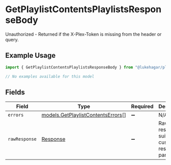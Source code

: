 # GetPlaylistContentsPlaylistsResponseBody

Unauthorized - Returned if the X-Plex-Token is missing from the header or query.

## Example Usage

```typescript
import { GetPlaylistContentsPlaylistsResponseBody } from "@lukehagar/plexjs";

// No examples available for this model
```

## Fields

| Field                                                                        | Type                                                                         | Required                                                                     | Description                                                                  |
| ---------------------------------------------------------------------------- | ---------------------------------------------------------------------------- | ---------------------------------------------------------------------------- | ---------------------------------------------------------------------------- |
| `errors`                                                                     | [models.GetPlaylistContentsErrors](../models/getplaylistcontentserrors.md)[] | :heavy_minus_sign:                                                           | N/A                                                                          |
| `rawResponse`                                                                | [Response](https://developer.mozilla.org/en-US/docs/Web/API/Response)        | :heavy_minus_sign:                                                           | Raw HTTP response; suitable for custom response parsing                      |